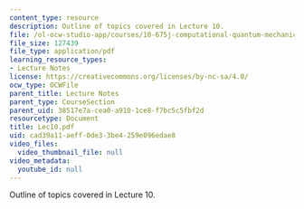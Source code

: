 ```yaml
---
content_type: resource
description: Outline of topics covered in Lecture 10.
file: /ol-ocw-studio-app/courses/10-675j-computational-quantum-mechanics-of-molecular-and-extended-systems-fall-2004/cad39a11aeff0de33be4259e096edae8_Lec10.pdf
file_size: 127439
file_type: application/pdf
learning_resource_types:
- Lecture Notes
license: https://creativecommons.org/licenses/by-nc-sa/4.0/
ocw_type: OCWFile
parent_title: Lecture Notes
parent_type: CourseSection
parent_uid: 38517e7a-cea0-a910-1ce8-f7bc5c5fbf2d
resourcetype: Document
title: Lec10.pdf
uid: cad39a11-aeff-0de3-3be4-259e096edae8
video_files:
  video_thumbnail_file: null
video_metadata:
  youtube_id: null
---
```

Outline of topics covered in Lecture 10.